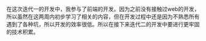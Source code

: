 在这次迭代一的开发中，我参与了前端的开发。因为之前没有接触过web的开发，所以虽然在这两周内初步学习了相关的内容，但在开发过程中还是因为不熟悉所有遇到了各种坑，所以开发的效率很低。所以在接下来迭代二的开发中要进行更牢固的技术积累。